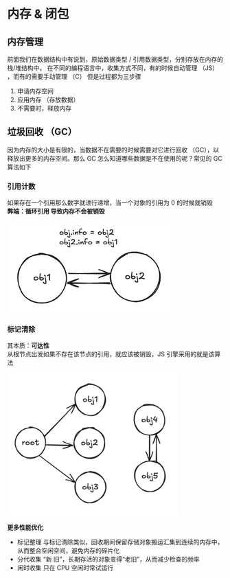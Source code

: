 # 内存 & 闭包

## 内存管理

前面我们在数据结构中有说到，原始数据类型 / 引用数据类型，分别存放在内存的栈/堆结构中。
在不同的编程语言中，收集方式不同，有的时候自动管理 （JS） ，而有的需要手动管理 （C）
但是过程都为三步骤

1. 申请内存空间
2. 应用内存 （存放数据）
3. 不需要时，释放内存

## 垃圾回收 （GC）

因为内存的大小是有限的，当数据不在需要的时候需要对它进行回收 （GC），以释放出更多的内存空间。那么 GC 怎么知道哪些数据是不在使用的呢？常见的 GC 算法如下

### 引用计数

如果存在一个引用那么数字就进行递增，当一个对象的引用为 0 的时候就销毁  
**弊端：循环引用 导致内存不会被销毁**

<!-- ![alt text](../../images/counting.png#pic_center=300x300) -->
<img src="../../images/counting.png" style="width: 380px; height: auto; margin: auto" />

### 标记清除

其本质：**可达性**  
从根节点出发如果不存在该节点的引用，就应该被销毁，JS 引擎采用的就是该算法

<img src="../../images/mark.png" style="width: 400px; height: auto; margin: auto" />

**更多性能优化**

- 标记整理
  与标记清除类似，回收期间保留存储对象搬运汇集到连续的内存中，从而整合空闲空间，避免内存的碎片化
- 分代收集
  “新 旧”，长期存活的对象变得“老旧”，从而减少检查的频率
- 闲时收集
  只在 CPU 空闲时常试运行
